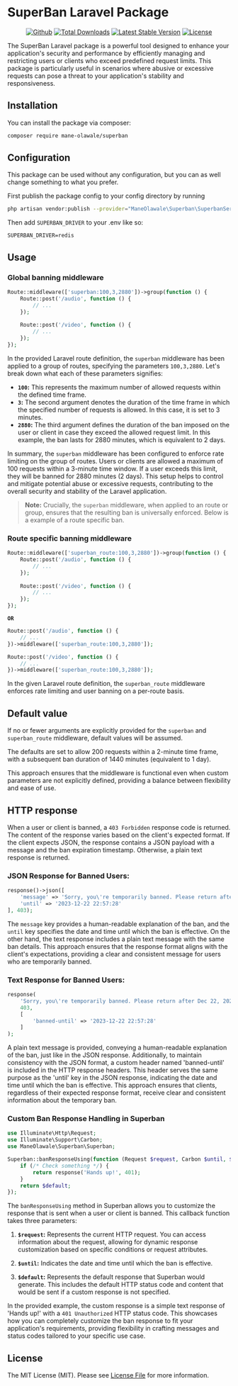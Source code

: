 # SuperBan Laravel Package

<p align="center">
<a href="https://github.com/Mane-Olawale/superban"><img src="https://github.com/Mane-Olawale/superban/actions/workflows/tests.yml/badge.svg" alt="Github"></a>
<a href="https://packagist.org/packages/mane-olawale/superban"><img src="https://img.shields.io/packagist/dt/mane-olawale/superban" alt="Total Downloads"></a>
<a href="https://packagist.org/packages/mane-olawale/superban"><img src="https://img.shields.io/packagist/v/mane-olawale/superban" alt="Latest Stable Version"></a>
<a href="https://packagist.org/packages/mane-olawale/superban"><img src="https://img.shields.io/packagist/l/mane-olawale/superban" alt="License"></a>
</p>

The SuperBan Laravel package is a powerful tool designed to enhance your application's security and performance by efficiently managing and restricting users or clients who exceed predefined request limits. This package is particularly useful in scenarios where abusive or excessive requests can pose a threat to your application's stability and responsiveness.

## Installation

You can install the package via composer:

```bash
composer require mane-olawale/superban
```

## Configuration

This package can be used without any configuration, but you can as well change something to what you prefer.

First publish the package config to your config directory by running

```bash
php artisan vendor:publish --provider="ManeOlawale\Superban\SuperbanServiceProvider" --tag="superban.config"
```

Then add `SUPERBAN_DRIVER` to your .env like so:

```env
SUPERBAN_DRIVER=redis
```

## Usage

### Global banning middleware

```php
Route::middleware(['superban:100,3,2880'])->group(function () {
    Route::post('/audio', function () {
        // ...
    });
 
    Route::post('/video', function () {
        // ...
    });
});
```

In the provided Laravel route definition, the `superban` middleware has been applied to a group of routes, specifying the parameters `100,3,2880`. Let's break down what each of these parameters signifies:

- **`100`:** This represents the maximum number of allowed requests within the defined time frame.
- **`3`:** The second argument denotes the duration of the time frame in which the specified number of requests is allowed. In this case, it is set to 3 minutes.
- **`2880`:** The third argument defines the duration of the ban imposed on the user or client in case they exceed the allowed request limit. In this example, the ban lasts for 2880 minutes, which is equivalent to 2 days.

In summary, the `superban` middleware has been configured to enforce rate limiting on the group of routes. Users or clients are allowed a maximum of 100 requests within a 3-minute time window. If a user exceeds this limit, they will be banned for 2880 minutes (2 days). This setup helps to control and mitigate potential abuse or excessive requests, contributing to the overall security and stability of the Laravel application.

> **Note:** Crucially, the `superban` middleware, when applied to an route or group, ensures that the resulting ban is universally enforced. Below is a example of a route specific ban.

### Route specific banning middleware

```php
Route::middleware(['superban_route:100,3,2880'])->group(function () {
    Route::post('/audio', function () {
        // ...
    });
 
    Route::post('/video', function () {
        // ...
    });
});
```

**`OR`**

```php
Route::post('/audio', function () {
    // ...
})->middleware(['superban_route:100,3,2880']);

Route::post('/video', function () {
    // ...
})->middleware(['superban_route:100,3,2880']);
```

In the given Laravel route definition, the `superban_route` middleware enforces rate limiting and user banning on a per-route basis.

## Default value

If no or fewer arguments are explicitly provided for the `superban` and `superban_route` middleware, default values will be assumed.

The defaults are set to allow 200 requests within a 2-minute time frame, with a subsequent ban duration of 1440 minutes (equivalent to 1 day).

This approach ensures that the middleware is functional even when custom parameters are not explicitly defined, providing a balance between flexibility and ease of use.

## HTTP response

When a user or client is banned, a `403 Forbidden` response code is returned. The content of the response varies based on the client's expected format. If the client expects JSON, the response contains a JSON payload with a message and the ban expiration timestamp. Otherwise, a plain text response is returned.

### JSON Response for Banned Users:
```php
response()->json([
    'message' => 'Sorry, you\'re temporarily banned. Please return after Dec 22, 2023, 10:57 pm.',
    'until' => '2023-12-22 22:57:28'
], 403);
```
The `message` key provides a human-readable explanation of the ban, and the `until` key specifies the date and time until which the ban is effective. On the other hand, the text response includes a plain text message with the same ban details. This approach ensures that the response format aligns with the client's expectations, providing a clear and consistent message for users who are temporarily banned.

### Text Response for Banned Users:
```php
response(
    'Sorry, you\'re temporarily banned. Please return after Dec 22, 2023, 10:57 pm.',
    403,
    [
        'banned-until' => '2023-12-22 22:57:28'
    ]
);
```
A plain text message is provided, conveying a human-readable explanation of the ban, just like in the JSON response. Additionally, to maintain consistency with the JSON format, a custom header named 'banned-until' is included in the HTTP response headers. This header serves the same purpose as the 'until' key in the JSON response, indicating the date and time until which the ban is effective. This approach ensures that clients, regardless of their expected response format, receive clear and consistent information about the temporary ban.

### Custom Ban Response Handling in Superban

```php
use Illuminate\Http\Request;
use Illuminate\Support\Carbon;
use ManeOlawale\Superban\Superban;

Superban::banResponseUsing(function (Request $request, Carbon $until, $default) {
    if (/* Check something */) {
        return response('Hands up!', 401);
    }
    return $default;
});
```

The `banResponseUsing` method in Superban allows you to customize the response that is sent when a user or client is banned. This callback function takes three parameters:

1. **`$request`:** Represents the current HTTP request. You can access information about the request, allowing for dynamic response customization based on specific conditions or request attributes.

2. **`$until`:** Indicates the date and time until which the ban is effective.

3. **`$default`:** Represents the default response that Superban would generate. This includes the default HTTP status code and content that would be sent if a custom response is not specified.

In the provided example, the custom response is a simple text response of 'Hands up!' with a `401 Unauthorized` HTTP status code. This showcases how you can completely customize the ban response to fit your application's requirements, providing flexibility in crafting messages and status codes tailored to your specific use case.

## License

The MIT License (MIT). Please see [License File](LICENSE.md) for more information.

